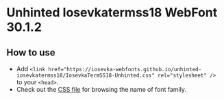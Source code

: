 # Unhinted Iosevkatermss18 WebFont 30.1.2

## How to use

- Add `<link href="https://iosevka-webfonts.github.io/unhinted-iosevkatermss18/IosevkaTermSS18-Unhinted.css" rel="stylesheet" />` to your `<head>`.
- Check out the [CSS file](./IosevkaTermSS18-Unhinted.css) for browsing the name of font family.
